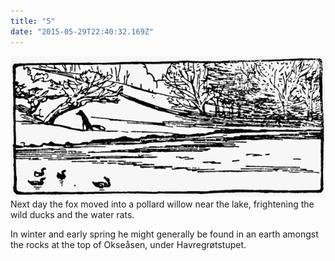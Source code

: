 ```yaml
---
title: "5"
date: "2015-05-29T22:40:32.169Z"
---
```


![Geir Gliser'n Grevling & Herr Havre Rev](./image005.png)
Next day the fox moved into a pollard willow near the lake, frightening the wild ducks and the water rats.

In winter and early spring he might generally be found in an earth amongst the rocks at the top of Okseåsen, under Havregrøtstupet.

